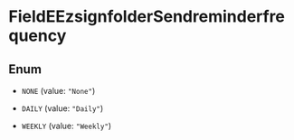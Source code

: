 

# FieldEEzsignfolderSendreminderfrequency

## Enum


* `NONE` (value: `"None"`)

* `DAILY` (value: `"Daily"`)

* `WEEKLY` (value: `"Weekly"`)



